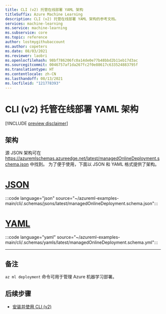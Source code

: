 ```yaml
---
title: CLI (v2) 托管在线部署 YAML 架构
titleSuffix: Azure Machine Learning
description: CLI (v2) 托管在线部署 YAML 架构的参考文档。
services: machine-learning
ms.service: machine-learning
ms.subservice: core
ms.topic: reference
author: lostmygithubaccount
ms.author: copeters
ms.date: 08/03/2021
ms.reviewer: laobri
ms.openlocfilehash: 98bf786206fc0a14de0e77b48bbd2b11eb17d3ac
ms.sourcegitcommit: 0046757af1da267fc2f0e88617c633524883795f
ms.translationtype: HT
ms.contentlocale: zh-CN
ms.lasthandoff: 08/13/2021
ms.locfileid: "121778393"
---
```

# <a name="cli-v2-managed-online-deployment-yaml-schema"></a>CLI (v2) 托管在线部署 YAML 架构

[!INCLUDE [preview disclaimer](../../includes/machine-learning-preview-generic-disclaimer.md)]

## <a name="schema"></a>架构

源 JSON 架构可在 https://azuremlschemas.azureedge.net/latest/managedOnlineDeployment.schema.json 中找到。 为了便于使用，下面以 JSON 和 YAML 格式提供了架构。

# <a name="json"></a>[JSON](#tab/json)

:::code language="json" source="~/azureml-examples-main/cli/.schemas/jsons/latest/managedOnlineDeployment.schema.json":::

# <a name="yaml"></a>[YAML](#tab/yaml)

:::code language="yaml" source="~/azureml-examples-main/cli/.schemas/yamls/latest/managedOnlineDeployment.schema.yml":::

---

## <a name="remarks"></a>备注

`az ml deployment` 命令可用于管理 Azure 机器学习部署。

## <a name="next-steps"></a>后续步骤

- [安装并使用 CLI (v2)](how-to-configure-cli.md)
